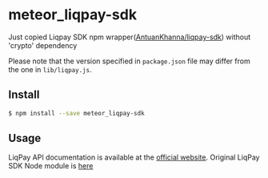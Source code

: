 # meteor_liqpay-sdk

Just copied Liqpay SDK npm wrapper([AntuanKhanna/liqpay-sdk]) without 'crypto' dependency


Please note that the version specified in `package.json` file
may differ from the one in `lib/liqpay.js`.

## Install

```sh
$ npm install --save meteor_liqpay-sdk
```

## Usage

LiqPay API documentation is available at the [official website].
Original LiqPay SDK Node module is [here]

[AntuanKhanna/liqpay-sdk]: https://github.com/AntuanKhanna/liqpay-sdk
[here]: https://github.com/liqpay/sdk-nodejs
[official website]: https://www.liqpay.com/en/doc
